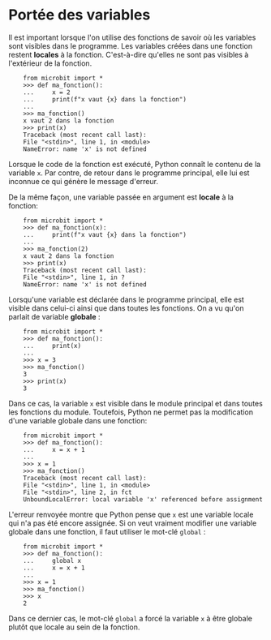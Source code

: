 # Portée des variables
Il est important lorsque l'on utilise des fonctions de savoir où les variables sont visibles dans le programme. Les variables créées dans une fonction restent **locales** à la fonction. C'est-à-dire qu'elles ne sont pas visibles à l'extérieur de la fonction.

```{.python .extra-class #id linenums="1"}
    from microbit import *
    >>> def ma_fonction():
    ...     x = 2
    ...     print(f"x vaut {x} dans la fonction")
    ...
    >>> ma_fonction()
    x vaut 2 dans la fonction
    >>> print(x)
    Traceback (most recent call last):
    File "<stdin>", line 1, in <module>
    NameError: name 'x' is not defined
```

Lorsque le code de la fonction est exécuté, Python connaît le contenu de la variable `x`. Par contre, de retour dans le programme principal, elle lui est inconnue ce qui génère le message d'erreur.

De la même façon, une variable passée en argument est **locale** à la fonction:

```{.python .extra-class #id linenums="1"}
    from microbit import *
    >>> def ma_fonction(x):
    ...     print(f"x vaut {x} dans la fonction")
    ...
    >>> ma_fonction(2)
    x vaut 2 dans la fonction
    >>> print(x)
    Traceback (most recent call last):
    File "<stdin>", line 1, in ?
    NameError: name 'x' is not defined
```

Lorsqu'une variable est déclarée dans le programme principal, elle est visible dans celui-ci ainsi que dans toutes les fonctions. On a vu qu'on parlait de variable **globale** :

```{.python .extra-class #id linenums="1"}
    from microbit import *
    >>> def ma_fonction():
    ...     print(x)
    ...
    >>> x = 3
    >>> ma_fonction()
    3
    >>> print(x)
    3
```

Dans ce cas, la variable `x` est visible dans le module principal et dans toutes les fonctions du module. Toutefois, Python ne permet pas la modification d'une variable globale dans une fonction:

```{.python .extra-class #id linenums="1"}
    from microbit import *
    >>> def ma_fonction():
    ...     x = x + 1
    ...
    >>> x = 1
    >>> ma_fonction()
    Traceback (most recent call last):
    File "<stdin>", line 1, in <module>
    File "<stdin>", line 2, in fct
    UnboundLocalError: local variable 'x' referenced before assignment
```
L'erreur renvoyée montre que Python pense que `x` est une variable locale qui n'a pas été encore assignée. Si on veut vraiment modifier une variable globale dans une fonction, il faut utiliser le mot-clé `global` :

```{.python .extra-class #id linenums="1"}
    from microbit import *
    >>> def ma_fonction():
    ...     global x
    ...     x = x + 1
    ...
    >>> x = 1
    >>> ma_fonction()
    >>> x
    2
``` 
Dans ce dernier cas, le mot-clé `global` a forcé la variable `x` à être globale plutôt que locale au sein de la fonction.